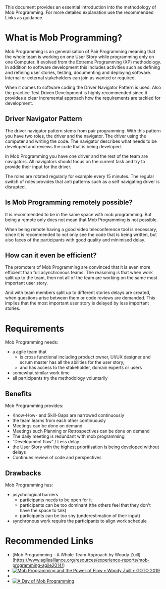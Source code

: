 This document provides an essential introduction into the methodology of Mob Programming. For more detailed explanation use the recommended Links as guidance.

# What is Mob Programming?
Mob Programming is an generalisation of Pair Programming meaning that the whole team is working on one User Story while programming only on one Computer. It evolved from the Extreme Programming (XP) methodology.
In addition to software development this includes activities such as defining and refining user stories, testing, documenting and deploying software. Internal or external stakeholders can join as wanted or required.

When it comes to software coding the Driver Navigator Pattern is used. Also the practice Test Driven Development is highly recommended since it provides a clear incremental approach how the requirements are tackled for development.

## Driver Navigator Pattern
The driver navigator pattern stems from pair programming. With this pattern you have two roles, the driver and the navigator. The driver using the computer and writing the code. The navigator describes what needs to be developed and reviews the code that is being developed.

In Mob Programming you have one driver and the rest of the team are navigators. All navigators should focus on the current task and try to provide their input for the driver.

The roles are rotated regularly for example every 15 minutes. The regular switch of roles provides that anti patterns such as a self navigating driver is disrupted.

## Is Mob Programming remotely possible?


It is recommended to be in the same space with mob programming. But being a remote only does not mean that Mob Programming is not possible.

When being remote having a good video teleconference tool is necessary, since it is recommended to not only see the code that is being written, but also faces of the participants with good quality and minimised delay.

## How can it even be efficient?
The promoters of Mob Programming are convinced that it is even more efficient than full asynchronous teams. The reasoning is that when work split up to the team, then not all of the team are working on the same most important user story.

And with team members split up to different stories delays are created, when questions arise between them or code reviews are demanded. This implies that the most important user story is delayed by less important stories.

# Requirements
Mob Programming needs:

* a agile team that
  * is cross functional including product owner, UI/UX designer and scrum master has all the abilities for the user story,
  * and has access to the stakeholder, domain experts or users
* somewhat similar work time
* all participants try the methodology voluntarily

## Benefits
Mob Programming provides:

* Know-How- and Skill-Gaps are narrowed continuously
* the team learns from each other continuously
* Meetings can be done on demand
* Meetings such Planning or Retrospectives can be done on demand
* The daily meeting is redundant with mob programming
* “Development flow” / Less delay
 * the User Story with the highest prioritisation is being developed without delays
 * Continues review of code and perspectives

## Drawbacks
Mob Programming has:

* psychological barriers 
  * participants needs to be open for it
  * participants can be too dominant (the others feel that they don't have the space to talk)
  * participants can be too shy (underestimation of their input)
* synchronous work require the participants to align work schedule

# Recommended Links
* [Mob Programming - A Whole Team Approach by Woody Zuill] (https://www.agilealliance.org/resources/experience-reports/mob-programming-agile2014/)
* [![Mob Programming and the Power of Flow • Woody Zuill • GOTO 2019](http://img.youtube.com/vi/28S4CVkYhWA/0.jpg)](https://youtu.be/28S4CVkYhWA)
* 
* [![A Day of Mob Programming](http://img.youtube.com/vi/dVqUcNKVbYg/0.jpg)](https://youtu.be/dVqUcNKVbYg)



